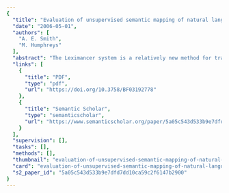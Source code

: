 ```yaml
---
{
  "title": "Evaluation of unsupervised semantic mapping of natural language with Leximancer concept mapping",
  "date": "2006-05-01",
  "authors": [
    "A. E. Smith",
    "M. Humphreys"
  ],
  "abstract": "The Leximancer system is a relatively new method for transforming lexical co-occurrence information from natural language into semantic patterns in an unsupervised manner. It employs two stages of co-occurrence information extraction—semantic andrelational—using a different algorithm for each stage. The algorithms used are statistical, but they employ nonlinear dynamics and machine learning. This article is an attempt to validate the output of Leximancer, using a set of evaluation criteria taken from content analysis that are appropriate for knowledge discovery tasks.",
  "links": [
    {
      "title": "PDF",
      "type": "pdf",
      "url": "https://doi.org/10.3758/BF03192778"
    },
    {
      "title": "Semantic Scholar",
      "type": "semanticscholar",
      "url": "https://www.semanticscholar.org/paper/5a05c543d533b9e7dfd7dd10ca59c2f6147b2900"
    }
  ],
  "supervision": [],
  "tasks": [],
  "methods": [],
  "thumbnail": "evaluation-of-unsupervised-semantic-mapping-of-natural-language-with-leximancer-concept-mapping-thumb.jpg",
  "card": "evaluation-of-unsupervised-semantic-mapping-of-natural-language-with-leximancer-concept-mapping-card.jpg",
  "s2_paper_id": "5a05c543d533b9e7dfd7dd10ca59c2f6147b2900"
}
---
```


